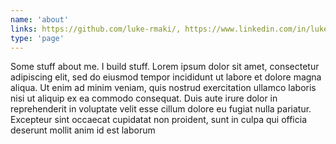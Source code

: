 ```yaml
---
name: 'about'
links: https://github.com/luke-rmaki/, https://www.linkedin.com/in/luke-ruokaismaki-01b537159/, https://twitter.com/luke_rmaki, https://codepen.io/luke_rmaki
type: 'page'
---
```


Some stuff about me. I build stuff. Lorem ipsum dolor sit amet, consectetur adipiscing elit, sed do eiusmod tempor incididunt ut labore et dolore magna aliqua. Ut enim ad minim veniam, quis nostrud exercitation ullamco laboris nisi ut aliquip ex ea commodo consequat. Duis aute irure dolor in reprehenderit in voluptate velit esse cillum dolore eu fugiat nulla pariatur. Excepteur sint occaecat cupidatat non proident, sunt in culpa qui officia deserunt mollit anim id est laborum
